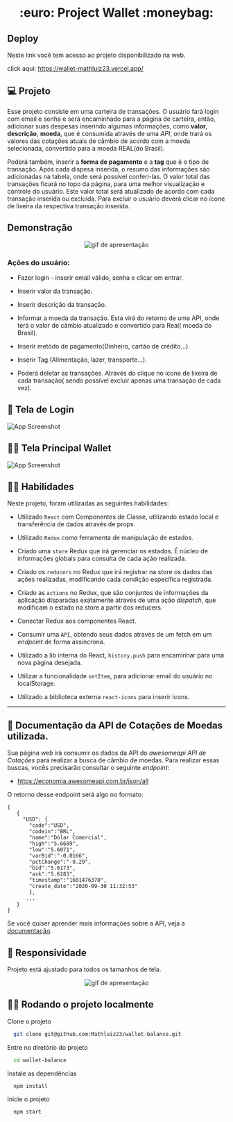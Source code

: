 <h1 align="center"> :euro: Project Wallet :moneybag:</h1>

## Deploy

Neste link você tem acesso ao projeto disponibilizado na web.

click aqui: https://wallet-mathluiz23.vercel.app/

## 💻 Projeto


Esse projeto consiste em uma carteira de transações. O usuário fará login com email e senha e será encaminhado para a página de carteira, então, adicionar suas despesas inserindo algumas informações, como **valor**, **descrição**, **moeda**, que é consumida através de uma _API_, onde trará os valores das cotações atuais de câmbio de acordo com a moeda selecionada, convertido para a moeda REAL(do Brasil). 

Poderá também,  inserir a **forma de pagamento** e a **tag** que é o tipo de transação.
Após cada dispesa inserida, o resumo das informações são adicionadas na tabela, onde será possível conferi-las.
O valor total das transações ficará no topo da página, para uma melhor visualização e controle do usuário. Este valor total será atualizado de acordo com cada transação inserida ou excluída. Para excluir o usuário deverá clicar no ícone de lixeira da respectiva transação inserida.

## Demonstração

<div align="center">
    <img alt="gif de apresentação" src="trybewallet.gif"/>
</div>

### Ações do usuário:

- Fazer login - inserir email válido, senha e clicar em entrar.

- Inserir valor da transação.

- Inserir descrição da transação.

- Informar a moeda da transação. Esta virá do retorno de uma API, onde terá o valor de câmbio atualizado e convertido para Real( moeda do Brasil).

- Inserir metódo de pagamento(Dinheiro, cartão de crédito...).

- Inserir Tag (Alimentação, lazer, transporte...).

- Poderá deletar as transações. Através do clique no ícone de lixeira de cada transação( sendo possível excluir apenas uma transação de cada vez).


## 🚪 Tela de Login

![App Screenshot](telaLogin.png)


## 👨‍💻 Tela Principal Wallet

![App Screenshot](telaWallet.png)


## 👷‍♂️ Habilidades

Neste projeto, foram utilizadas as seguintes habilidades:

- Utilizado `React` com Componentes de Classe, utilizando estado local e transferência de dados através de props.

- Utilizado `Redux` como ferramenta de manipulação de estados.

- Criado uma `store` Redux que irá gerenciar os estados. É núcleo de informações globais para consulta de cada ação realizada.

- Criado os `reducers` no Redux que irá registrar na store os dados das ações realizadas, modificando cada condição específica registrada.

- Criado as `actions` no Redux, que são conjuntos de informações da aplicação disparadas exatamente através de uma ação *dispatch*, que modificam o estado na store a partir dos reducers.

- Conectar Redux aos componentes React.

- Consumir uma `API`, obtendo seus dados através de um fetch em um _endpoint_ de forma assíncrona.

- Utilizado a lib interna do React, `history.push` para encaminhar para uma nova página desejada.

- Utilizar a funcionalidade `setItem`, para adicionar email do usuário no localStorage.

- Utilizado a biblioteca externa `react-icons` para inserir ícons.

---

## 📖 Documentação da API de Cotações de Moedas utilizada.

Sua página _web_ irá consumir os dados da API do _awesomeapi API de Cotações_ para realizar a busca de câmbio de moedas. Para realizar essas buscas, vocês precisarão consultar o seguinte _endpoint_:

- https://economia.awesomeapi.com.br/json/all

O retorno desse endpoint será algo no formato:
```
{
   {
     "USD": {
       "code":"USD",
       "codein":"BRL",
       "name":"Dólar Comercial",
       "high":"5.6689",
       "low":"5.6071",
       "varBid":"-0.0166",
       "pctChange":"-0.29",
       "bid":"5.6173",
       "ask":"5.6183",
       "timestamp":"1601476370",
       "create_date":"2020-09-30 11:32:53"
       },
      ...
   }
}

```
Se você quiser aprender mais informações sobre a API, veja a [documentação](https://docs.awesomeapi.com.br/api-de-moedas).


## 📱 Responsividade

  Projeto está ajustado para todos os tamanhos de tela.
  
<div align="center">
    <img alt="gif de apresentação" src="trybewallet-1.gif"/>
</div>

## 👨‍💻 Rodando o projeto localmente

Clone o projeto

```bash
  git clone git@github.com:Mathluiz23/wallet-balance.git
```

Entre no diretório do projeto

```bash
  cd wallet-balance
```

Instale as dependências

```bash
  npm install
```

Inicie o projeto

```bash
  npm start
```



